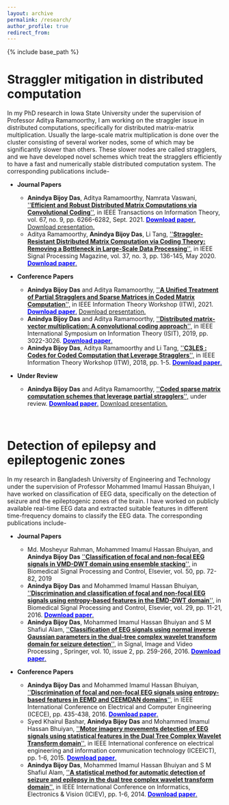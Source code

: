 ```yaml
---
layout: archive
permalink: /research/
author_profile: true
redirect_from:
---
```


{% include base_path %}

Straggler mitigation in distributed computation
======
In my PhD research in Iowa State University under the supervision of Professor Aditya Ramamoorthy, I am working on the straggler issue in distributed computations, specifically for distributed matrix-matrix multiplication. Usually the large-scale matrix multiplication is done over the cluster consisting of several worker nodes, some of which may be significantly slower than others. These slower nodes are called stragglers, and we have developed novel schemes which treat the stragglers efficiently to have a fast and numerically stable distributed computation system. The corresponding publications include-

* **Journal Papers**
   * **Anindya Bijoy Das**, Aditya Ramamoorthy, Namrata Vaswani, [''**Efficient and Robust Distributed Matrix Computations via Convolutional Coding**'',](https://ieeexplore.ieee.org/abstract/document/9478901) in IEEE Transactions on Information Theory, vol. 67, no. 9, pp. 6266-6282, Sept. 2021. [<span style="color:blue">**Download paper**.</span>](https://www.dropbox.com/s/jor6hn9lkdba62c/ittrans.pdf?dl=0) [Download presentation.](https://www.dropbox.com/s/gy828wi4yuf7wrt/ittrans_presentation.pdf?dl=0)
   * Aditya Ramamoorthy, **Anindya Bijoy Das**, Li Tang, [''**Straggler-Resistant Distributed Matrix Computation via Coding Theory: Removing a Bottleneck in Large-Scale Data Processing**'',](https://ieeexplore.ieee.org/abstract/document/9084368) in IEEE Signal Processing Magazine, vol. 37, no. 3, pp. 136-145, May 2020. [<span style="color:blue">**Download paper**.</span>](https://www.dropbox.com/s/48di7uhogpsv49k/spmag.pdf?dl=0)

* **Conference Papers**
   * **Anindya Bijoy Das** and Aditya Ramamoorthy, [''**A Unified Treatment of Partial Stragglers and Sparse Matrices in Coded Matrix Computation**'',](https://arxiv.org/abs/2109.12070) in IEEE Information Theory Workshop (ITW), 2021. [<span style="color:blue">**Download paper**.</span>](https://www.dropbox.com/s/b8mf72b0jzfo3y4/class.pdf?dl=0) [Download presentation.](https://www.dropbox.com/s/wowfbn9dnygnp6h/class_presentation.pdf?dl=0)
   * **Anindya Bijoy Das** and Aditya Ramamoorthy, [''**Distributed matrix-vector multiplication: A convolutional coding approach**'',](https://ieeexplore.ieee.org/abstract/document/8849395) in IEEE International Symposium on Information Theory (ISIT),  2019, pp. 3022-3026. [<span style="color:blue">**Download paper**.</span>](https://www.dropbox.com/s/kbtf394dzodxpyv/geometric.pdf?dl=0)
   * **Anindya Bijoy Das**, Aditya Ramamoorthy and Li Tang, [''**C3LES : Codes for Coded Computation that Leverage Stragglers**'',](https://ieeexplore.ieee.org/abstract/document/8613321) in IEEE Information Theory Workshop (ITW), 2018, pp. 1-5. [<span style="color:blue">**Download paper**.</span>](https://www.dropbox.com/s/rc3bd70vovbshnu/cyclic.pdf?dl=0)

* **Under Review**
   * **Anindya Bijoy Das** and Aditya Ramamoorthy, [''**Coded sparse matrix computation schemes that leverage partial stragglers**'',](https://arxiv.org/abs/2012.06065) under review. [<span style="color:blue">**Download paper**.</span>](https://www.dropbox.com/s/qdstmozj03gxtpw/sparse.pdf?dl=0) [Download presentation.](https://www.dropbox.com/s/6v6sn0urfh8ique/sparse_presentaion.pdf?dl=0)<br />
<br /> <br />


Detection of epilepsy and epileptogenic zones 
======
In my research in Bangladesh University of Engineering and Technology under the supervision of Professor Mohammed Imamul Hassan Bhuiyan, I have worked on classification of EEG data, specifically on the detection of seizure and the epileptogenic zones of the brain. I have worked on publicly available real-time EEG data and extracted suitable features in different time-frequency domains to classify the EEG data. The corresponding publications include-

* **Journal Papers**
   * Md. Mosheyur Rahman, Mohammed Imamul Hassan Bhuiyan, and **Anindya Bijoy Das** [''**Classification of focal and non-focal EEG signals in VMD-DWT domain using ensemble stacking**'',](https://www.sciencedirect.com/science/article/abs/pii/S1746809419300126) in Biomedical Signal Processing and Control, Elsevier, vol. 50, pp. 72-82, 2019
   * **Anindya Bijoy Das** and Mohammed Imamul Hassan Bhuiyan, [''**Discrimination and classification of focal and non-focal EEG signals using entropy-based features in the EMD-DWT domain**'',](https://www.sciencedirect.com/science/article/abs/pii/S1746809416300465) in Biomedical Signal Processing and Control, Elsevier, vol. 29, pp. 11-21, 2016. [<span style="color:blue">**Download paper**.</span>](https://www.dropbox.com/s/lopr5cq523l9ibw/bspc.pdf?dl=0) 
   * **Anindya Bijoy Das**, Mohammed Imamul Hassan Bhuiyan and S M Shafiul Alam, [''**Classification of EEG signals using normal inverse Gaussian parameters in the dual-tree complex wavelet transform domain for seizure detection**'',](https://link.springer.com/article/10.1007%2Fs11760-014-0736-2) in Signal, Image and Video Processing , Springer, vol. 10, issue 2, pp. 259-266, 2016. [<span style="color:blue">**Download paper**.</span>](https://www.dropbox.com/s/8np8rlffnsqalu9/sivp.pdf?dl=0) 

* **Conference Papers**
   * **Anindya Bijoy Das** and Mohammed Imamul Hassan Bhuiyan, [''**Discrimination of focal and non-focal EEG signals using entropy-based features in EEMD and CEEMDAN domains**'',](https://ieeexplore.ieee.org/abstract/document/7853950) in IEEE International Conference on Electrical and Computer Engineering (ICECE), pp. 435-438, 2016. [<span style="color:blue">**Download paper**.</span>](https://www.dropbox.com/s/rucoxx2m2g5ju5e/eemd.pdf?dl=0) 
   * Syed Khairul Bashar, **Anindya Bijoy Das** and Mohammed Imamul Hassan Bhuiyan, [''**Motor imagery movements detection of EEG signals using statistical features in the Dual Tree Complex Wavelet Transform domain**'',](https://ieeexplore.ieee.org/abstract/document/7307506) in IEEE International conference on electrical engineering and information communication technology (ICEEICT), pp. 1-6, 2015. [<span style="color:blue">**Download paper**.</span>](https://www.dropbox.com/s/l8v50v4f3wgszdk/motor.pdf?dl=0) 
   * **Anindya Bijoy Das**, Mohammed Imamul Hassan Bhuiyan and S M Shafiul Alam, [''**A statistical method for automatic detection of seizure and epilepsy in the dual tree complex wavelet transform domain**'',](https://ieeexplore.ieee.org/abstract/document/6850758) in IEEE International Conference on Informatics, Electronics & Vision (ICIEV), pp. 1-6, 2014. [<span style="color:blue">**Download paper**.</span>](https://www.dropbox.com/s/twigw6vft72qhgd/iciev.pdf?dl=0) 
